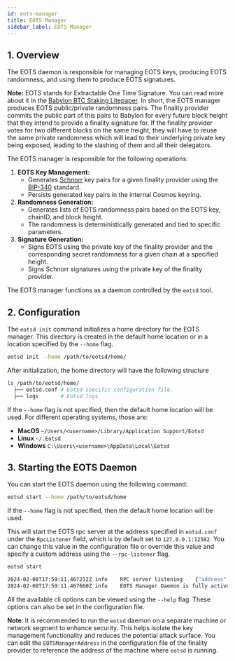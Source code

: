 ```yaml
---
id: eots-manager
title: EOTS Manager
sidebar_label: EOTS Manager
---
```


## 1. Overview

The EOTS daemon is responsible for managing EOTS keys, producing EOTS randomness, and
using them to produce EOTS signatures.

**Note:** EOTS stands for Extractable One Time Signature. You can read more about it
in
the [Babylon BTC Staking Litepaper](https://docs.babylonchain.io/assets/files/btc_staking_litepaper-32bfea0c243773f0bfac63e148387aef.pdf).
In short, the EOTS manager produces EOTS public/private randomness pairs. The
finality provider commits the public part of this pairs to Babylon for every future
block height that they intend to provide a finality signature for. If the finality
provider votes for two different blocks on the same height, they will have to reuse
the same private randomness which will lead to their underlying private key being
exposed, leading to the slashing of them and all their delegators.

The EOTS manager is responsible for the following operations:

1. **EOTS Key Management:**
    - Generates [Schnorr](https://en.wikipedia.org/wiki/Schnorr_signature) key pairs
      for a given finality provider using the
      [BIP-340](https://github.com/bitcoin/bips/blob/master/bip-0340.mediawiki)
      standard.
    - Persists generated key pairs in the internal Cosmos keyring.
2. **Randomness Generation:**
    - Generates lists of EOTS randomness pairs based on the EOTS key, chainID, and
      block height.
    - The randomness is deterministically generated and tied to specific parameters.
3. **Signature Generation:**
    - Signs EOTS using the private key of the finality provider and the corresponding
      secret randomness for a given chain at a specified height.
    - Signs Schnorr signatures using the private key of the finality provider.

The EOTS manager functions as a daemon controlled by the `eotsd` tool.

## 2. Configuration

The `eotsd init` command initializes a home directory for the EOTS manager. This
directory is created in the default home location or in a location specified by
the `--home` flag.

```bash
eotsd init --home /path/to/eotsd/home/
```

After initialization, the home directory will have the following structure

```bash
ls /path/to/eotsd/home/
  ├── eotsd.conf # Eotsd-specific configuration file.
  ├── logs       # Eotsd logs
```

If the `--home` flag is not specified, then the default home location will be used.
For different operating systems, those are:

- **MacOS** `~/Users/<username>/Library/Application Support/Eotsd`
- **Linux** `~/.Eotsd`
- **Windows** `C:\Users\<username>\AppData\Local\Eotsd`

## 3. Starting the EOTS Daemon

You can start the EOTS daemon using the following command:

```bash
eotsd start --home /path/to/eotsd/home
```

If the `--home` flag is not specified, then the default home location will be used.

This will start the EOTS rpc server at the address specified in `eotsd.conf` under
the `RpcListener` field, which is by default set to `127.0.0.1:12582`. You can change
this value in the configuration file or override this value and specify a custom
address using the `--rpc-listener` flag.

```bash
eotsd start

2024-02-08T17:59:11.467212Z	info	RPC server listening	{"address": "127.0.0.1:12582"}
2024-02-08T17:59:11.467660Z	info	EOTS Manager Daemon is fully active!
```

All the available cli options can be viewed using the `--help` flag. These options
can also be set in the configuration file.

**Note**: It is recommended to run the `eotsd` daemon on a separate machine or
network segment to enhance security. This helps isolate the key management
functionality and reduces the potential attack surface. You can edit the
`EOTSManagerAddress` in the configuration file of the finality provider to reference
the address of the machine where `eotsd` is running.
